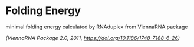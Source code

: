 # Folding Energy

minimal folding energy calculated by RNAduplex from ViennaRNA package

*(ViennaRNA Package 2.0, 2011, https://doi.org/10.1186/1748-7188-6-26)*

